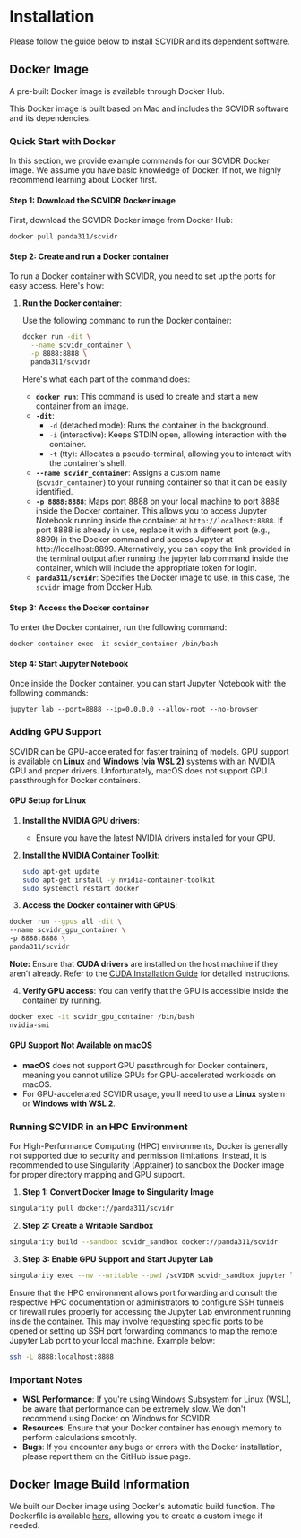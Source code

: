 # Installation

Please follow the guide below to install SCVIDR and its dependent software.

## Docker Image

A pre-built Docker image is available through Docker Hub.




This Docker image is built based on Mac and includes the SCVIDR software and its dependencies.

### Quick Start with Docker

In this section, we provide example commands for our SCVIDR Docker image. We assume you have basic knowledge of Docker. If not, we highly recommend learning about Docker first.

#### Step 1: Download the SCVIDR Docker image

First, download the SCVIDR Docker image from Docker Hub:

```
docker pull panda311/scvidr
```

#### Step 2: Create and run a Docker container

To run a Docker container with SCVIDR, you need to set up the ports for easy access. Here's how:

1. **Run the Docker container**:

    Use the following command to run the Docker container:
    
    ```bash
    docker run -dit \
      --name scvidr_container \
      -p 8888:8888 \
      panda311/scvidr
    ```

    Here's what each part of the command does:
    
    - **`docker run`**: This command is used to create and start a new container from an image.
    - **`-dit`**: 
      - `-d` (detached mode): Runs the container in the background.
      - `-i` (interactive): Keeps STDIN open, allowing interaction with the container.
      - `-t` (tty): Allocates a pseudo-terminal, allowing you to interact with the container's shell.
    - **`--name scvidr_container`**: Assigns a custom name (`scvidr_container`) to your running container so that it can be easily identified.
    - **`-p 8888:8888`**: Maps port 8888 on your local machine to port 8888 inside the Docker container. This allows you to access Jupyter Notebook running inside the container at `http://localhost:8888`. If port 8888 is already in use, replace it with a different port (e.g., 8899) in the Docker command and access Jupyter at http://localhost:8899. Alternatively, you can copy the link provided in the terminal output after running the jupyter lab command inside the container, which will include the appropriate token for login.
    - **`panda311/scvidr`**: Specifies the Docker image to use, in this case, the `scvidr` image from Docker Hub.


#### Step 3: Access the Docker container

To enter the Docker container, run the following command:

```
docker container exec -it scvidr_container /bin/bash

```


#### Step 4: Start Jupyter Notebook

Once inside the Docker container, you can start Jupyter Notebook with the following commands:

```
jupyter lab --port=8888 --ip=0.0.0.0 --allow-root --no-browser

```

### Adding GPU Support

SCVIDR can be GPU-accelerated for faster training of models. GPU support is available on **Linux** and **Windows (via WSL 2)** systems with an NVIDIA GPU and proper drivers. Unfortunately, macOS does not support GPU passthrough for Docker containers.

#### GPU Setup for Linux

1. **Install the NVIDIA GPU drivers**:
   - Ensure you have the latest NVIDIA drivers installed for your GPU.
   
2. **Install the NVIDIA Container Toolkit**:
   ```bash
   sudo apt-get update
   sudo apt-get install -y nvidia-container-toolkit
   sudo systemctl restart docker
   ```
  
3. **Access the Docker container with GPUS**:
  ```bash
  docker run --gpus all -dit \
  --name scvidr_gpu_container \
  -p 8888:8888 \
  panda311/scvidr
  ```
**Note:** Ensure that **CUDA drivers** are installed on the host machine if they aren’t already. Refer to the [CUDA Installation Guide](https://docs.nvidia.com/cuda/cuda-installation-guide-linux/index.html) for detailed instructions.


4. **Verify GPU access**: You can verify that the GPU is accessible inside the container by running.
```bash
docker exec -it scvidr_gpu_container /bin/bash
nvidia-smi
```

#### GPU Support Not Available on macOS

- **macOS** does not support GPU passthrough for Docker containers, meaning you cannot utilize GPUs for GPU-accelerated workloads on macOS.
- For GPU-accelerated SCVIDR usage, you’ll need to use a **Linux** system or **Windows with WSL 2**.

### Running SCVIDR in an HPC Environment

For High-Performance Computing (HPC) environments, Docker is generally not supported due to security and permission limitations. Instead, it is recommended to use Singularity (Apptainer) to sandbox the Docker image for proper directory mapping and GPU support.

1. **Step 1: Convert Docker Image to Singularity Image**

```bash
singularity pull docker://panda311/scvidr
```

2. **Step 2: Create a Writable Sandbox**

```bash
singularity build --sandbox scvidr_sandbox docker://panda311/scvidr
```

3. **Step 3: Enable GPU Support and Start Jupyter Lab**

```bash
singularity exec --nv --writable --pwd /scVIDR scvidr_sandbox jupyter lab --ip=0.0.0.0 --no-browser --allow-root --port=8888
```

Ensure that the HPC environment allows port forwarding and consult the respective HPC documentation or administrators to configure SSH tunnels or firewall rules properly for accessing the Jupyter Lab environment running inside the container. This may involve requesting specific ports to be opened or setting up SSH port forwarding commands to map the remote Jupyter Lab port to your local machine. Example below:
```bash
ssh -L 8888:localhost:8888
```


### Important Notes

- **WSL Performance**: If you're using Windows Subsystem for Linux (WSL), be aware that performance can be extremely slow. We don't recommend using Docker on Windows for SCVIDR.
- **Resources**: Ensure that your Docker container has enough memory to perform calculations smoothly.
- **Bugs**: If you encounter any bugs or errors with the Docker installation, please report them on the GitHub issue page.

## Docker Image Build Information

We built our Docker image using Docker's automatic build function. The Dockerfile is available [here](https://github.com/DrNamwob/scVIDR_VP_DB.git), allowing you to create a custom image if needed.
